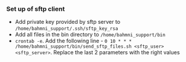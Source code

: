 ### Set up of sftp client

- Add private key provided by sftp server to ```/home/bahmni_support/.ssh/sftp_key_rsa```
- Add all files in the bin directory to ```/home/bahmni_support/bin```
- ```crontab -e```. Add the following line - ```0 10 * * * /home/bahmni_support/bin/send_sftp_files.sh <sftp_user> <sftp_server>```. Replace the last 2 parameters with the right values